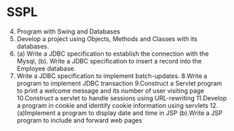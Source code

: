 # SSPL

4. Program with Swing and Databases
5. Develop a project using Objects, Methods and Classes with its databases.
6. (a) Write a JDBC specification to establish the connection with the Mysql,
   (b). Write a JDBC specification to insert a record into the Employee database.
7. Write a JDBC specification to implement batch-updates.
8.Write a program to implement JDBC transaction
9.Construct a Servlet program to print a welcome message and its number of user visiting page
10.Construct a servlet to handle sessions using URL-rewriting
11.Develop a program in cookie and identify cookie information using servlets
12.(a)Implement a program to display date and time in JSP
   (b).Write a JSP program to include and forward web pages
